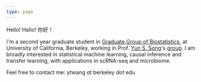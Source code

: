 ```yaml
---
type: page
---
```


Hello! Hallo! 你好！

I'm a second year graduate student in [Graduate Group of Biostatistics](http://guide.berkeley.edu/graduate/schools-departments-graduate-groups/biostatistics/ "Title"), 
at University of California, Berkeley, working in Prof. [Yun S. Song](https://people.eecs.berkeley.edu/~yss/)'s 
[group](https://people.eecs.berkeley.edu/~yss/group.html). I am broadly interested
in statistical machine learning, causal inference and transfer learning, with 
applications in scRNA-seq and microbiome.

Feel free to contact me: ytwang _at_ berkeley _dot_ edu

